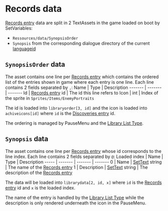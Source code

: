 # Records data

[Records entry](../Enums%20and%20IDs/librarystuff/Records%20entry.md) data are split in 2 TextAssets in the game loaded on boot by SetVariables: 

* `Ressources/data/SynopsisOrder`
* `Synopsis` from the corresponding dialogue directory of the current [languageid](../SetText/languageid.md)

## `SynopsisOrder` data

The asset contains one line per [Records entry](../Enums%20and%20IDs/librarystuff/Records%20entry.md) which contains the ordered list of the entries shown in game where each entry is one line. Each line contains 2 fields separated by `,`:
Name | Type |  Description
------- | ------- |  -------
Id | [Records entry](../Enums%20and%20IDs/librarystuff/Records%20entry.md) id | The id this line refers to
Icon | int | Index of the sprite in `Sprites/Items/EnemyPortraits`

The id is loaded into `libraryorder[3, id]`  and the icon is loaded into `achiveicons[id]` where `id` is the [Discoveries entry](../Enums%20and%20IDs/librarystuff/Discoveries%20entry.md) id.

The ordering is managed by PauseMenu and the [Library List Type](../ItemList/List%20Types%20Group%20Details/Library%20List%20Type.md).

## `Synopsis` data

The asset contains one line per [Records entry](../Enums%20and%20IDs/librarystuff/Records%20entry.md) whose id corresponds to the line index. Each line contains 2 fields separated by `@`:
Loaded index | Name | Type |  Description
----- | ------- | ------- |  -------
0 | Name | [SetText](../SetText/SetText.md) string | The name of the [Records entry](../Enums%20and%20IDs/librarystuff/Records%20entry.md)
1 | Description | [SetText](../SetText/SetText.md) string | The description of the [Records entry](../Enums%20and%20IDs/librarystuff/Records%20entry.md)

The data will be loaded into `librarydata[2, id, x]` where `id` is the [Records entry](../Enums%20and%20IDs/librarystuff/Records%20entry.md) id and `x` is the loaded index.

The name of the entry is handled by the [Library List Type](../ItemList/List%20Types%20Group%20Details/Library%20List%20Type.md) while the description is only rendered underneath the icon in the PauseMenu.
